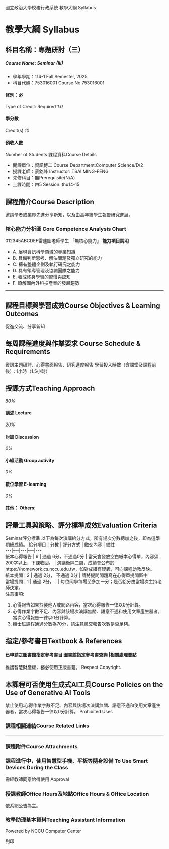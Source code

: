 國立政治大學校務行政系統 教學大綱 Syllabus
# 教學大綱 Syllabus
##  科目名稱：專題研討（三） 
#####  Course Name: Seminar (III)
  * 學年學期：114-1 Fall Semester, 2025 
  * 科目代碼：753016001 Course No.753016001


#### 修別：必
Type of Credit: Required 
_1.0_
#### 學分數
Credit(s)
_10_
#### 預收人數
Number of Students
課程資料Course Details
  * 開課單位：資訊博二 Course Department:Computer Science/D/2 
  * 授課老師：蔡銘峰 Instructor: TSAI MING-FENG 
  * 先修科目：無Prerequisite(N/A)
  * 上課時間：四5 Session: thu14-15


##  課程簡介Course Description
邀請學者或業界先進分享新知，以及由高年級學生報告研究進展。
###  核心能力分析圖 Core Competence Analysis Chart
012345ABCDEF雷達圖老師學生
「無核心能力」 
**能力項目說明**
  * A. 展現資訊科學領域的專業知識
  * B. 具備判斷思考、解決問題及獨立研究的能力
  * C. 擁有整體企劃及執行研究之能力
  * D. 具有領導管理及協調團隊之能力
  * E. 養成終身學習的習慣與認知
  * F. 瞭解國內外科技產業的發展趨勢


* * *
##  課程目標與學習成效Course Objectives & Learning Outcomes 
促進交流、分享新知
##  每周課程進度與作業要求 Course Schedule & Requirements
資訊主題研討、心得書面報告、研究進度報告
學習投入時數（含課堂及課程前後）：1小時（1.5小時）
##  授課方式Teaching Approach
_80%_
####  講述 Lecture
_20%_
####  討論 Discussion
_0%_
####  小組活動 Group activity
_0%_
####  數位學習 E-learning
_0%_
####  其他： Others:
##  評量工具與策略、評分標準成效Evaluation Criteria
Seminar評分標準
以下為每次演講給分方式，所有場次分數總加之後，即為這學期總成績。
給分項目 |  分數 |  評分方式 |  繳交內容 |  備註  
---|---|---|---|---  
紙本心得報告 |  6 |  通過 6分，不通過0分 |  當天會發放空白紙本心得單，內容須200字以上，下課收回。 |  演講後隔二周，成績會公布於https://homework.cs.nccu.edu.tw，如對成績有疑義，可向課程助教反映。  
紙本提問 |  2 |  通過 2分，  不通過 0分 |  請將提問問題寫在心得單提問區中  
當場提問 |  1 |  通過 2分， |  |  每位同學每場至多加一分；是否給分由當場次主持老師決定。  
注意事項:
  1. 心得報告如果抄襲他人或網路內容，當次心得報告一律以0分計算。
  2. 心得作業字數不足、內容與該場次演講無關、語意不通和使用文章產生器者，當次心得報告一律以0分計算。
  3. 碩士班課程通過分數為70分，請注意繳交報告次數是否足夠。


##  指定/參考書目Textbook & References
####  已申請之圖書館指定參考書目  圖書館指定參考書查詢 |相關處理要點
維護智慧財產權，務必使用正版書籍。 Respect Copyright.
##  本課程可否使用生成式AI工具Course Policies on the Use of Generative AI Tools
禁止使用:心得作業字數不足、內容與該場次演講無關、語意不通和使用文章產生器者，當次心得報告一律以0分計算。 Prohibited Uses
###  課程相關連結Course Related Links
* * *
###  課程附件Course Attachments
###  課程進行中，使用智慧型手機、平板等隨身設備 To Use Smart Devices During the Class
需經教師同意始得使用  Approval
###  授課教師Office Hours及地點Office Hours & Office Location
依系網公告為主。
###  教學助理基本資料Teaching Assistant Information
Powered by NCCU Computer Center
  
列印

